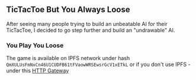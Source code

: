 ## TicTacToe But You Always Loose

After seeing many people trying to build an unbeatable AI for their TicTacToe, I decided to go step further and build an "undrawable" AI.

### You Play You Loose

The game is available on IPFS network under hash `QmXULUsFmNxCn46U1CUDFB61tFVaowWRSEwsrGcV1xETkL` or if you don't use IPFS - under this [HTTP Gateway](https://gateway.pinata.cloud/ipfs/QmXULUsFmNxCn46U1CUDFB61tFVaowWRSEwsrGcV1xETkL/)

